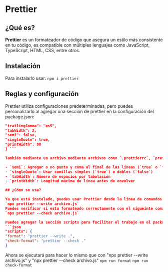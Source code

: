 # Prettier

## ¿Qué es?

**Prettier** es un formateador de código que asegura un estilo más consistente en tu código, es compatible con múltiples lenguajes como JavaScript, TypeScript, HTML, CSS, entre otros.

## Instalación

Para instalarlo usar:
`npm i prettier`

## Reglas y configuración

Prettier utiliza configuraciones predeterminadas, pero puedes personalizarlo al agregar una sección de prettier en la configuración del package.json:
```json "prettier": {
"trailingComma": "es5",
"tabWidth": 2,
"semi": false,
"singleQuote": true,
"printWidth": 80
} ```

También mediante un archivo mediante archivos como `.prettierrc`, `prettier.config.js`. Algunas opciones comunes incluyen:

- `semi`: Agregar o no punto y coma al final de las líneas (`true` o `false`)
- `singleQuote`: Usar comillas simples (`true`) o dobles (`false`)
- `tabWidth`: Número de espacios por tabulación
- `printWidth`: Longitud máxima de línea antes de envolver

## ¿Cómo se usa?

Ya que está instalado, puedes usar Prettier desde la línea de comandos para formatear un archivo en particular o todos en el proyecto:
`npx prettier --write archivo.js`
Puedes verificar si esta formateado correctamente con el sigueinte comando:
`npx prettier --check archivo.js`

Puedes agregar la sección scripts para facilitar el trabajo en el package.json
```json
"scripts": {
"format": "prettier --write .",
"check-format": "prettier --check ."
}
```

Ahora se ejecutará para hacer lo mismo que con "npx prettier --write archivo.js" y "npx prettier --check archivo.js"
`npm run format`
`npm run check-format`

